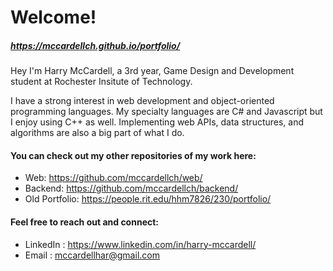 # Welcome!

##### https://mccardellch.github.io/portfolio/

Hey I'm Harry McCardell, a 3rd year, Game Design and Development student at Rochester Insitute of Technology. 
 
I have a strong interest in web development and object-oriented programming languages. My specialty languages are C# and Javascript but I enjoy using C++ as well. Implementing web APIs, data structures, and algorithms are also a big part of what I do. 

#### You can check out my other repositories of my work here:
- Web: https://github.com/mccardellch/web/
- Backend: https://github.com/mccardellch/backend/
- Old Portfolio: https://people.rit.edu/hhm7826/230/portfolio/


#### Feel free to reach out and connect:
- LinkedIn :  https://www.linkedin.com/in/harry-mccardell/
- Email : mccardellhar@gmail.com
